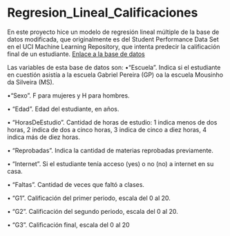 # Regresion_Lineal_Calificaciones
En este proyecto hice un modelo de regresión lineal múltiple de la base de datos modificada, que originalmente es del Student Performance Data Set en el UCI Machine Learning Repository, que intenta predecir la calificación final de un estudiante.
[Enlace a la base de datos](https://archive.ics.uci.edu/dataset/320/student+performance)

Las variables de esta base de datos son:
•“Escuela”. Indica si el estudiante en cuestión asistía a la escuela Gabriel Pereira (GP) oa la escuela Mousinho da Silveira (MS). 

•“Sexo”. F para mujeres y H para hombres.

• “Edad”. Edad del estudiante, en años.

• “HorasDeEstudio”. Cantidad de horas de estudio: 1 indica menos de dos horas, 2
indica de dos a cinco horas, 3 indica de cinco a diez horas, 4 indica más de diez horas.

• “Reprobadas”. Indica la cantidad de materias reprobadas previamente.

• “Internet”. Si el estudiante tenía acceso (yes) o no (no) a internet en su casa.

• “Faltas”. Cantidad de veces que faltó a clases.

• “G1”. Calificación del primer periodo, escala del 0 al 20.

• “G2”. Calificación del segundo periodo, escala del 0 al 20.

• “G3”. Calificación final, escala del 0 al 20



